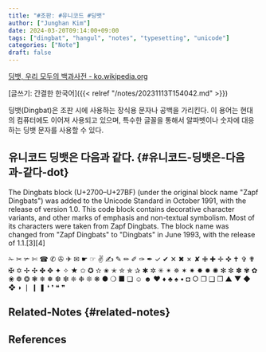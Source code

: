 ```yaml
---
title: "#조판: #유니코드 #딩뱃"
author: ["Junghan Kim"]
date: 2024-03-20T09:14:00+09:00
tags: ["dingbat", "hangul", "notes", "typesetting", "unicode"]
categories: ["Note"]
draft: false
---
```


[딩뱃, 우리 모두의 백과사전 - ko.wikipedia.org](https://ko.wikipedia.org/wiki/%EB%94%A9%EB%B1%83)

[글쓰기: 간결한 한국어]({{< relref "/notes/20231113T154042.md" >}})

딩뱃(Dingbat)은 조판 시에 사용하는 장식용 문자나 공백을 가리킨다. 이 용어는 현대의 컴퓨터에도 이어져 사용되고 있으며, 특수한 글꼴을 통해서 알파벳이나 숫자에 대응하는 딩뱃 문자를 사용할 수 있다.


## 유니코드 딩뱃은 다음과 같다. {#유니코드-딩뱃은-다음과-같다-dot}

The Dingbats block (U+2700–U+27BF) (under the original block name "Zapf Dingbats") was added to the Unicode Standard in October 1991, with the release of version 1.0. This code block contains decorative character variants, and other marks of emphasis and non-textual symbolism. Most of its characters were taken from Zapf Dingbats. The block name was changed from "Zapf Dingbats" to "Dingbats" in June 1993, with the release of 1.1.[3][4]

✁ ✂ ✃ ✄ ☎ ✆ ✇ ✈ ✉ ☛ ☞ ✌ ✍ ✎ ✏ ✐ ✑ ✒ ✓ ✔ ✕ ✖ ✗ ✘ ✙ ✚ ✛ ✜ ✝ ✞ ✟ ✠ ✡ ✢ ✣ ✤ ✥ ✦ ✧ ★ ✩ ✪ ✫ ✬ ✭ ✮ ✯ ✰ ✱ ✲ ✳ ✴ ✵ ✶ ✷ ✸ ✹ ✺ ✻ ✼ ✽ ✾ ✿ ❀ ❁ ❂ ❃ ❄ ❅ ❆ ❇ ❈ ❉ ❊ ❋ ● ❍ ■ ❏ ☺ ☻ ♥ ♦ ♣ ♠ • ◘ ○ ❐ ❑ ❒ ▲ ▼ ◆ ❖ ◗ ❘ ❙ ❚ ❛ ❜ ❝ ❞


## Related-Notes {#related-notes}

## References

<style>.csl-entry{text-indent: -1.5em; margin-left: 1.5em;}</style><div class="csl-bib-body">
</div>
